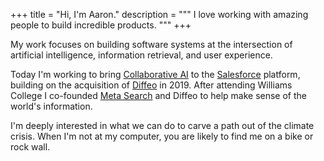 +++
title = "Hi, I'm Aaron."
description = """
I love working with amazing people to build incredible products.
"""
+++

My work focuses on building software systems at the intersection of artificial
intelligence, information retrieval, and user experience.

Today I'm working to bring [Collaborative AI][eriProduct] to the
[Salesforce][salesforce] platform, building on the acquisition of
[Diffeo][diffeoWiki] in 2019. After attending Williams College I co-founded
[Meta Search][metaAcqNews] and Diffeo to help make sense of the world's
information.

I'm deeply interested in what we can do to carve a path out of the climate
crisis. When I'm not at my computer, you are likely to find me on a bike or rock
wall.


<!-- Links -->
[eriProduct]: https://www.salesforce.com/products/sales-cloud/tools/einstein-relationship-insights/
[salesforce]: https://www.salesforce.com/
[diffeoWiki]: https://en.wikipedia.org/wiki/Diffeo_(company)
[metaAcqNews]: https://finance.yahoo.com/news/diffeo-acquires-meta-search-launches-133000832.html
[williamsCS]: https://csci.williams.edu/
[williamsPOEC]: https://political-economy.williams.edu/
[williams]: https://www.williams.edu/
